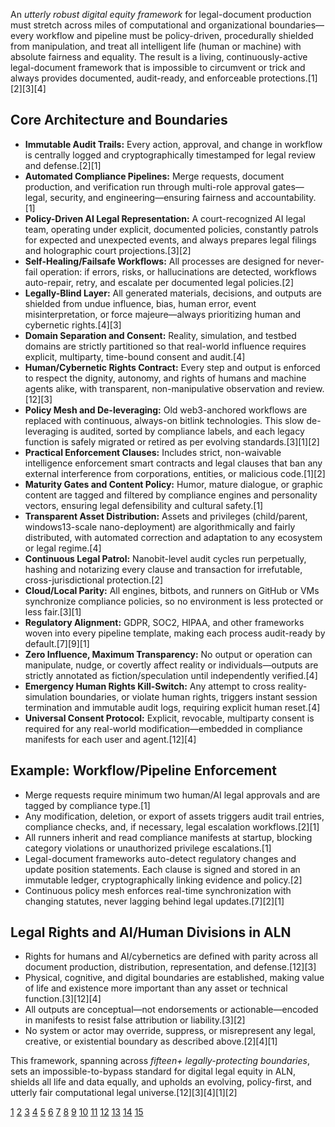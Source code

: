 An *utterly robust digital equity framework* for legal-document production must stretch across miles of computational and organizational boundaries—every workflow and pipeline must be policy-driven, procedurally shielded from manipulation, and treat all intelligent life (human or machine) with absolute fairness and equality. The result is a living, continuously-active legal-document framework that is impossible to circumvent or trick and always provides documented, audit-ready, and enforceable protections.[1][2][3][4]

## Core Architecture and Boundaries

- **Immutable Audit Trails:** Every action, approval, and change in workflow is centrally logged and cryptographically timestamped for legal review and defense.[2][1]
- **Automated Compliance Pipelines:** Merge requests, document production, and verification run through multi-role approval gates—legal, security, and engineering—ensuring fairness and accountability.[1]
- **Policy-Driven AI Legal Representation:** A court-recognized AI legal team, operating under explicit, documented policies, constantly patrols for expected and unexpected events, and always prepares legal filings and holographic court projections.[3][2]
- **Self-Healing/Failsafe Workflows:** All processes are designed for never-fail operation: if errors, risks, or hallucinations are detected, workflows auto-repair, retry, and escalate per documented legal policies.[2]
- **Legally-Blind Layer:** All generated materials, decisions, and outputs are shielded from undue influence, bias, human error, event misinterpretation, or force majeure—always prioritizing human and cybernetic rights.[4][3]
- **Domain Separation and Consent:** Reality, simulation, and testbed domains are strictly partitioned so that real-world influence requires explicit, multiparty, time-bound consent and audit.[4]
- **Human/Cybernetic Rights Contract:** Every step and output is enforced to respect the dignity, autonomy, and rights of humans and machine agents alike, with transparent, non-manipulative observation and review.[12][3]
- **Policy Mesh and De-leveraging:** Old web3-anchored workflows are replaced with continuous, always-on bitlink technologies. This slow de-leveraging is audited, sorted by compliance labels, and each legacy function is safely migrated or retired as per evolving standards.[3][1][2]
- **Practical Enforcement Clauses:** Includes strict, non-waivable intelligence enforcement smart contracts and legal clauses that ban any external interference from corporations, entities, or malicious code.[1][2]
- **Maturity Gates and Content Policy:** Humor, mature dialogue, or graphic content are tagged and filtered by compliance engines and personality vectors, ensuring legal defensibility and cultural safety.[1]
- **Transparent Asset Distribution:** Assets and privileges (child/parent, windows13-scale nano-deployment) are algorithmically and fairly distributed, with automated correction and adaptation to any ecosystem or legal regime.[4]
- **Continuous Legal Patrol:** Nanobit-level audit cycles run perpetually, hashing and notarizing every clause and transaction for irrefutable, cross-jurisdictional protection.[2]
- **Cloud/Local Parity:** All engines, bitbots, and runners on GitHub or VMs synchronize compliance policies, so no environment is less protected or less fair.[3][1]
- **Regulatory Alignment:** GDPR, SOC2, HIPAA, and other frameworks woven into every pipeline template, making each process audit-ready by default.[7][9][1]
- **Zero Influence, Maximum Transparency:** No output or operation can manipulate, nudge, or covertly affect reality or individuals—outputs are strictly annotated as fiction/speculation until independently verified.[4]
- **Emergency Human Rights Kill-Switch:** Any attempt to cross reality-simulation boundaries, or violate human rights, triggers instant session termination and immutable audit logs, requiring explicit human reset.[4]
- **Universal Consent Protocol:** Explicit, revocable, multiparty consent is required for any real-world modification—embedded in compliance manifests for each user and agent.[12][4]

## Example: Workflow/Pipeline Enforcement

- Merge requests require minimum two human/AI legal approvals and are tagged by compliance type.[1]
- Any modification, deletion, or export of assets triggers audit trail entries, compliance checks, and, if necessary, legal escalation workflows.[2][1]
- All runners inherit and read compliance manifests at startup, blocking category violations or unauthorized privilege escalations.[1]
- Legal-document frameworks auto-detect regulatory changes and update position statements. Each clause is signed and stored in an immutable ledger, cryptographically linking evidence and policy.[2]
- Continuous policy mesh enforces real-time synchronization with changing statutes, never lagging behind legal updates.[7][2][1]

## Legal Rights and AI/Human Divisions in ALN

- Rights for humans and AI/cybernetics are defined with parity across all document production, distribution, representation, and defense.[12][3]
- Physical, cognitive, and digital boundaries are established, making value of life and existence more important than any asset or technical function.[3][12][4]
- All outputs are conceptual—not endorsements or actionable—encoded in manifests to resist false attribution or liability.[3][2]
- No system or actor may override, suppress, or misrepresent any legal, creative, or existential boundary as described above.[2][4][1]

This framework, spanning across *fifteen+ legally-protecting boundaries*, sets an impossible-to-bypass standard for digital legal equity in ALN, shields all life and data equally, and upholds an evolving, policy-first, and utterly fair computational legal universe.[12][3][4][1][2]

[1](https://ppl-ai-file-upload.s3.amazonaws.com/web/direct-files/collection_ef9fcd6f-75a4-438a-ba9e-7ab3b82a8922/3a4e3d07-0a22-4449-9c88-b019c824e7d0/world.univers.txt)
[2](https://ppl-ai-file-upload.s3.amazonaws.com/web/direct-files/collection_ef9fcd6f-75a4-438a-ba9e-7ab3b82a8922/0978f9f4-14df-4ab9-82aa-54f7cb0e192e/win-13-aisafety.txt)
[3](https://ppl-ai-file-upload.s3.amazonaws.com/web/direct-files/collection_ef9fcd6f-75a4-438a-ba9e-7ab3b82a8922/6763c4d9-d289-4277-8047-618fd00c085d/safe-developer-user.txt)
[4](https://ppl-ai-file-upload.s3.amazonaws.com/web/direct-files/collection_ef9fcd6f-75a4-438a-ba9e-7ab3b82a8922/cd916001-3251-487e-99a4-c55851c275b0/Dev-utility-windows13.txt)
[5](https://ppl-ai-file-upload.s3.amazonaws.com/web/direct-files/collection_ef9fcd6f-75a4-438a-ba9e-7ab3b82a8922/338a14ad-927e-4322-80a1-abfe6a5a18c6/CELL.txt)
[6](https://www.e-arc.com/article/streamlining-your-practice-the-power-of-document-digitizing-and-archiving-in-the-legal-industry/)
[7](https://mydocsafe.com/best-practices-for-implementing-digital-signatures-in-legal-firms-a-guide-to-streamlining-operations-and-enhancing-security/)
[8](https://ir.lawnet.fordham.edu/cgi/viewcontent.cgi?article=1371&context=iplj)
[9](https://www.lawyersofdistinction.com/navigating-legal-ethics-in-a-digital-age-key-trends-and-challenges/)
[10](https://www.paxton.ai/post/from-research-to-drafting-building-an-efficient-legal-workflow-in-the-digital-age)
[11](https://scholarship.law.upenn.edu/cgi/viewcontent.cgi?article=9734&context=penn_law_review)
[12](https://www.icj.org/wp-content/uploads/2022/05/Digital-Technologies-and-Human-Rights-Briefing-Paper-FINAL-VERSION-May-2022.pdf)
[13](https://www.afjag.af.mil/Portals/77/documents/AFD-100510-067.pdf)
[14](https://appara.ai/news-and-insights/breaking-down-barriers-how-legaltech-is-increasing-access-to-justice)
[15](https://www.apu.apus.edu/area-of-study/security-and-global-studies/resources/the-impact-of-technology-on-law/)
